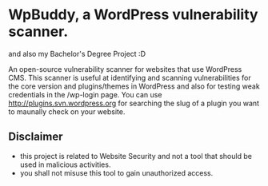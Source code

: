 # WpBuddy, a WordPress vulnerability scanner.

and also my Bachelor's Degree Project :D 

An open-source vulnerability scanner for websites that use WordPress CMS. 
This scanner is useful at identifying and scanning vulnerabilities for the core version and plugins/themes in WordPress and also for testing weak credentials
in the /wp-login page.
You can use http://plugins.svn.wordpress.org for searching the slug of a plugin you want to maunally check on your website.

## Disclaimer
- this project is related to Website Security and not a tool that should be used in malicious activities. 
- you shall not misuse this tool to gain unauthorized access. 